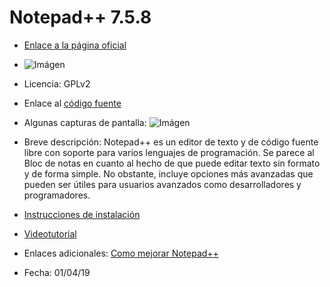 # Notepad++ 7.5.8

* [Enlace a la página oficial](https://notepad-plus-plus.org/)

* ![Imágen](https://upload.wikimedia.org/wikipedia/commons/0/0f/Notepad%2B%2B_Logo.png) 

* Licencia: GPLv2

* Enlace al [código fuente](https://github.com/notepad-plus-plus/notepad-plus-plus)

* Algunas capturas de pantalla: ![Imágen](https://notepad-plus-plus.org/assets/images/scsh/scsh_gui_verticalDocList.png)

* Breve descripción: Notepad++ es un editor de texto y de código fuente libre con soporte para varios lenguajes de programación. Se parece al Bloc de notas en cuanto al hecho de que puede editar texto sin formato y de forma simple. No obstante, incluye opciones más avanzadas que pueden ser útiles para usuarios avanzados como desarrolladores y programadores. 

* [Instrucciones de instalación](https://www.fdi.ucm.es/profesor/luis/fp/devtools/Notepad.html)

* [Videotutorial](https://www.youtube.com/playlist?list=PLFeH_-HrQ3vuQAwx8n_xZe6xF2lm52UwS) 

* Enlaces adicionales: [Como mejorar Notepad++](https://www.youtube.com/playlist?list=PLWO_rDmzqxWI--PPvYFL4YFZR9RkNnmV3) 

* Fecha: 01/04/19
 
